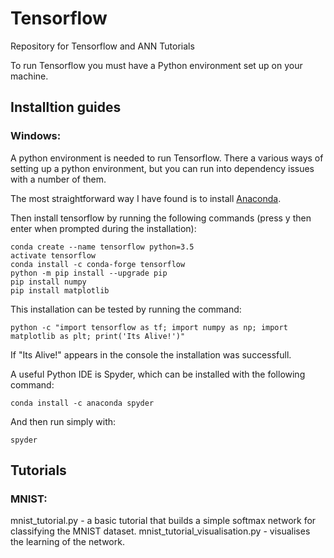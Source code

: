 # Tensorflow
Repository for Tensorflow and ANN Tutorials

To run Tensorflow you must have a Python environment set up on your machine.


## Installtion guides

### Windows:

A python environment is needed to run Tensorflow. There a various ways of setting up a python environment, but you can run into dependency issues with a number of them.

The most straightforward way I have found is to install [Anaconda](https://www.anaconda.com/download/).

Then install tensorflow by running the following commands (press y then enter when prompted during the installation):
```
conda create --name tensorflow python=3.5 
activate tensorflow
conda install -c conda-forge tensorflow
python -m pip install --upgrade pip
pip install numpy
pip install matplotlib
```
This installation can be tested by running the command:
```
python -c "import tensorflow as tf; import numpy as np; import matplotlib as plt; print('Its Alive!')"
```

If "Its Alive!" appears in the console the installation was successfull.


A useful Python IDE is Spyder, which can be installed with the following command:
```
conda install -c anaconda spyder
```
And then run simply with:
```
spyder
```




## Tutorials

### MNIST:
mnist_tutorial.py - a basic tutorial that builds a simple softmax network for classifying the MNIST dataset.
mnist_tutorial_visualisation.py - visualises the learning of the network.
